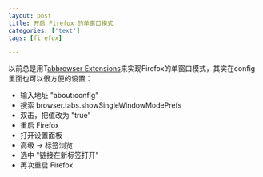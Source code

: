 ```yaml
---
layout: post
title: 开启 Firefox 的单窗口模式
categories: ['text']
tags: [firefox]

---
```


以前总是用T[abbrowser Extensions](https://addons.mozilla.org/extensions/moreinfo.php?id=158)来实现Firefox的单窗口模式，其实在config里面也可以很方便的设置：

* 输入地址 "about:config"
* 搜索 browser.tabs.showSingleWindowModePrefs
* 双击，把值改为 "true"
* 重启 Firefox
* 打开设置面板
* 高级 -> 标签浏览
* 选中 "链接在新标签打开"
* 再次重启 Firefox